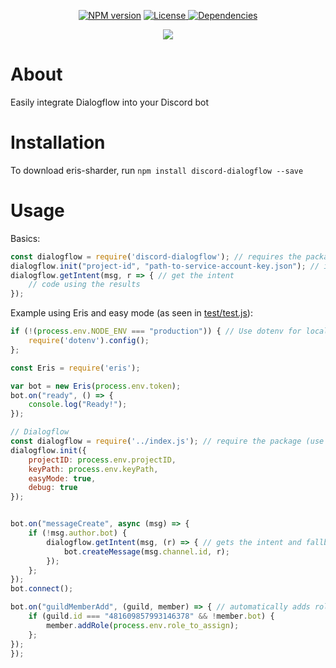 <div align="center">
  <p>
    <a href="https://www.npmjs.com/package/discord-dialogflow"><img src="https://img.shields.io/npm/v/discord-dialogflow.svg?cacheSeconds=3600&style=flat-square" alt="NPM version" /></a>
    <a href="https://raw.githubusercontent.com/danclay/discord-dialogflow/master/LICENSE"><img alt="License" src="https://img.shields.io/npm/l/discord-dialogflow?style=flat-square">
    <a href="https://david-dm.org/danclay/discord-dialogflow"><img src="https://img.shields.io/david/danclay/discord-dialogflow.svg&cacheSeconds=3600&style=flat-square" alt="Dependencies" /></a>
  </p>
  <p>
    <a href="https://nodei.co/npm/discord-dialogflow/"><img src="https://nodei.co/npm/discord-dialogflow.png"></a>
  </p>
</div>

# About

Easily integrate Dialogflow into your Discord bot

# Installation
To download eris-sharder, run `npm install discord-dialogflow --save`

# Usage

Basics:
```javascript
const dialogflow = require('discord-dialogflow'); // requires the package
dialogflow.init("project-id", "path-to-service-account-key.json"); // init your project
dialogflow.getIntent(msg, r => { // get the intent
    // code using the results
});
```

Example using Eris and easy mode (as seen in [test/test.js](https://raw.githubusercontent.com/danclay/discord-dialogflow/master/test/test.js)):
```javascript
if (!(process.env.NODE_ENV === "production")) { // Use dotenv for local testing
    require('dotenv').config();
};

const Eris = require('eris');

var bot = new Eris(process.env.token);
bot.on("ready", () => {
    console.log("Ready!");
});

// Dialogflow
const dialogflow = require('../index.js'); // require the package (use the package name "discord-dialogflow" when you do it)
dialogflow.init({
    projectID: process.env.projectID,
    keyPath: process.env.keyPath,
    easyMode: true,
    debug: true
});


bot.on("messageCreate", async (msg) => {
    if (!msg.author.bot) {
        dialogflow.getIntent(msg, (r) => { // gets the intent and fallback text
            bot.createMessage(msg.channel.id, r);
        });
    };
});
bot.connect();

bot.on("guildMemberAdd", (guild, member) => { // automatically adds role on join
    if (guild.id === "481609857993146378" && !member.bot) {
        member.addRole(process.env.role_to_assign);
    };
});
});
```